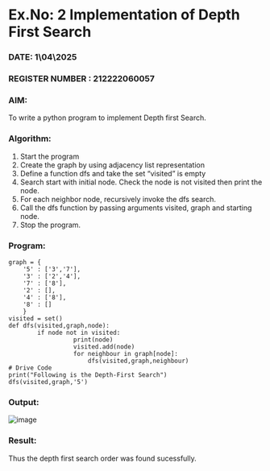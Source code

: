 # Ex.No: 2  Implementation of Depth First Search
### DATE: 1\04\2025                                                                        
### REGISTER NUMBER : 212222060057
### AIM: 
To write a python program to implement Depth first Search. 
### Algorithm:
1. Start the program
2. Create the graph by using adjacency list representation
3. Define a function dfs and take the set “visited” is empty 
4. Search start with initial node. Check the node is not visited then print the node.
5. For each neighbor node, recursively invoke the dfs search.
6. Call the dfs function by passing arguments visited, graph and starting node.
7. Stop the program.
### Program:
```
graph = {
    '5' : ['3','7'],
    '3' : ['2','4'],
    '7' : ['8'],
    '2' : [],
    '4' : ['8'],
    '8' : []
    }
visited = set()
def dfs(visited,graph,node):
        if node not in visited:
                  print(node)
                  visited.add(node)
                  for neighbour in graph[node]:
                      dfs(visited,graph,neighbour)
# Drive Code
print("Following is the Depth-First Search")
dfs(visited,graph,'5')
```
### Output:
![image](https://github.com/user-attachments/assets/b3a3b2be-528e-4715-830f-92bd8a752f17)

### Result:
Thus the depth first search order was found sucessfully.
